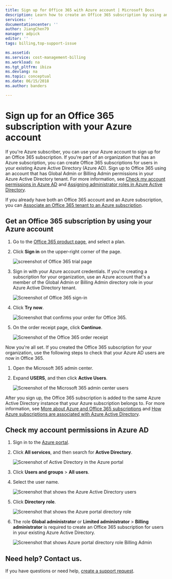 ```yaml
---
title: Sign up for Office 365 with Azure account | Microsoft Docs
description: Learn how to create an Office 365 subscription by using an Azure account
services: ''
documentationcenter: ''
author: JiangChen79
manager: adpick
editor: ''
tags: billing,top-support-issue

ms.assetid:
ms.service: cost-management-billing
ms.workload: na
ms.tgt_pltfrm: ibiza
ms.devlang: na
ms.topic: conceptual
ms.date: 06/15/2018
ms.author: banders

---
```

# Sign up for an Office 365 subscription with your Azure account
If you're Azure subscriber, you can use your Azure account to sign up for an Office 365 subscription. If you're part of an organization that has an Azure subscription, you can create Office 365 subscriptions for users in your existing Azure Active Directory (Azure AD). Sign up to Office 365 using an account that has Global Admin or Billing Admin permissions in your Azure Active Directory tenant. For more information, see [Check my account permissions in Azure AD](#RoleInAzureAD) and [Assigning administrator roles in Azure Active Directory](../../active-directory/users-groups-roles/directory-assign-admin-roles.md).

If you already have both an Office 365 account and an Azure subscription, you can [Associate an Office 365 tenant to an Azure subscription](../../active-directory/fundamentals/active-directory-how-subscriptions-associated-directory.md).

## Get an Office 365 subscription by using your Azure account

1. Go to the [Office 365 product page](https://products.office.com/business), and select a plan.
2. Click **Sign in** on the upper-right corner of the page.

    ![screenshot of Office 365 trial page](./media/azure-account-for-office-365-subscription/12-office-365-trial-page.png)
3. Sign in with your Azure account credentials. If you're creating a subscription for your organization, use an Azure account that's a member of the Global Admin or Billing Admin directory role in your Azure Active Directory tenant.

    ![Screenshot of Office 365 sign-in](./media/azure-account-for-office-365-subscription/13-office-365-sign-in.png)
4. Click **Try now**.

    ![Screenshot that confirms your order for Office 365.](./media/azure-account-for-office-365-subscription/14-office-365-confirm-your-order.png)
5. On the order receipt page, click **Continue**.

    ![Screenshot of the Office 365 order receipt](./media/azure-account-for-office-365-subscription/15-office-365-order-receipt.png)

Now you're all set.
If you created the Office 365 subscription for your organization, use the following steps to check that your Azure AD users are now in Office 365.

1. Open the Microsoft 365 admin center.
2. Expand **USERS**, and then click **Active Users**.

    ![Screenshot of the Microsoft 365 admin center users](./media/azure-account-for-office-365-subscription/16-microsoft-365-admin-center-users.png)

After you sign up, the Office 365 subscription is added to the same Azure Active Directory instance that your Azure subscription belongs to. For more information, see [More about Azure and Office 365 subscriptions](office-365-account-for-azure-subscription.md#more-about-subs) and [How Azure subscriptions are associated with Azure Active Directory](../../active-directory/fundamentals/active-directory-how-subscriptions-associated-directory.md).

## <a id="RoleInAzureAD"></a>Check my account permissions in Azure AD
1. Sign in to the [Azure portal](https://portal.azure.com/).
2. Click **All services**, and then search for **Active Directory**.

    ![Screenshot of Active Directory in the Azure portal](./media/azure-account-for-office-365-subscription/billing-more-services-active-directory.png)
3. Click **Users and groups** > **All users**.
4. Select the user name.

    ![Screenshot that shows the Azure Active Directory users](./media/azure-account-for-office-365-subscription/billing-users-groups.png)

5. Click **Directory role**.

    ![Screenshot that shows the Azure portal directory role](./media/azure-account-for-office-365-subscription/billing-user-directory-role.png)
6.  The role **Global administrator** or **Limited administrator** > **Billing administrator** is required to create an Office 365 subscription for users in your existing Azure Active Directory.

    ![Screenshot that shows Azure portal directory role Billing Admin](./media/azure-account-for-office-365-subscription/billing-directoryrole-limited.png)

## Need help? Contact us.

If you have questions or need help,  [create a support request](https://go.microsoft.com/fwlink/?linkid=2083458).
